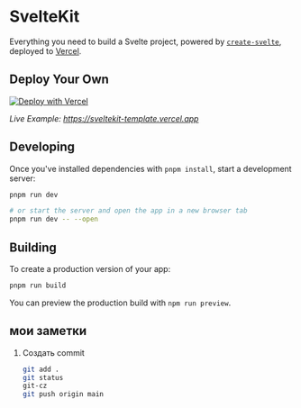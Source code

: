 # SvelteKit

Everything you need to build a Svelte project, powered by [`create-svelte`](https://github.com/sveltejs/kit/tree/master/packages/create-svelte), deployed to [Vercel](https://vercel.com).

## Deploy Your Own

[![Deploy with Vercel](https://vercel.com/button)](https://vercel.com/new/clone?repository-url=https%3A%2F%2Fgithub.com%2Fvercel%2Fvercel%2Ftree%2Fmain%2Fexamples%2Fsveltekit&project-name=sveltekit-vercel&repository-name=sveltekit-vercel&demo-title=SvelteKit%20%2B%20Vercel&demo-description=A%20SvelteKit%20app%20optimized%20Edge-first.&demo-url=https%3A%2F%2Fsveltekit-template.vercel.app%2F)

_Live Example: https://sveltekit-template.vercel.app_

## Developing

Once you've installed dependencies with `pnpm install`, start a development server:

```bash
pnpm run dev

# or start the server and open the app in a new browser tab
pnpm run dev -- --open
```

## Building

To create a production version of your app:

```bash
pnpm run build
```

You can preview the production build with `npm run preview`.

## мои заметки

1. Создать commit
   ``` bash
   git add .
   git status
   git-cz
   git push origin main
   ```